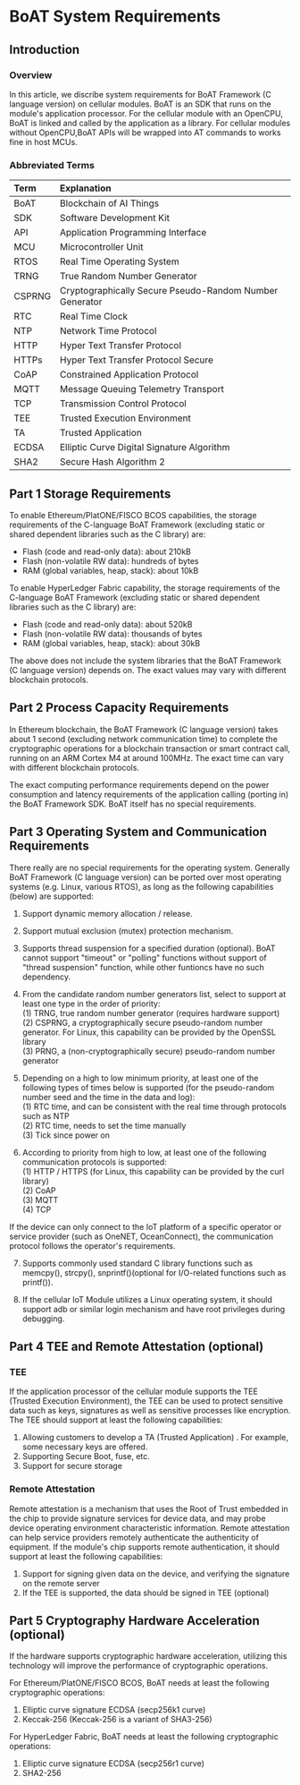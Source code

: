 # BoAT System Requirements


## Introduction

### Overview
In this article, we discribe system requirements for BoAT Framework (C language version) on cellular modules. BoAT is an SDK that runs on the module's application processor. For the cellular module with an OpenCPU, BoAT is linked and called by the application as a library. For cellular modules without OpenCPU,BoAT APIs will be wrapped into AT commands to works fine in host MCUs.

### Abbreviated Terms
|Term   |Explanation                  |
|:----- |:--------------------------- |
|BoAT|Blockchain of AI Things|
|SDK|Software Development Kit|
|API|Application Programming Interface|
|MCU|Microcontroller Unit|
|RTOS|Real Time Operating System|
|TRNG|True Random Number Generator|
|CSPRNG|Cryptographically Secure Pseudo-Random Number Generator|
|RTC|Real Time Clock|
|NTP|Network Time Protocol|
|HTTP|Hyper Text Transfer Protocol|
|HTTPs|Hyper Text Transfer Protocol Secure|
|CoAP|Constrained Application Protocol|
|MQTT|Message Queuing Telemetry Transport|
|TCP|Transmission Control Protocol|
|TEE|Trusted Execution Environment|
|TA|Trusted Application|
|ECDSA|Elliptic Curve Digital Signature Algorithm|
|SHA2|Secure Hash Algorithm 2|


## Part 1 Storage Requirements

To enable Ethereum/PlatONE/FISCO BCOS capabilities, the storage requirements of the C-language BoAT Framework (excluding static or shared dependent libraries such as the C library) are:
- Flash (code and read-only data): about 210kB
- Flash (non-volatile RW data): hundreds of bytes
- RAM (global variables, heap, stack): about 10kB

To enable HyperLedger Fabric capability, the storage requirements of the C-language BoAT Framework (excluding static or shared dependent libraries such as the C library) are:
- Flash (code and read-only data): about 520kB
- Flash (non-volatile RW data): thousands of bytes
- RAM (global variables, heap, stack): about 30kB


The above does not include the system libraries that the BoAT Framework (C language version) depends on. The exact values may vary with different blockchain protocols.

## Part 2 Process Capacity Requirements

In Ethereum blockchain, the BoAT Framework (C language version) takes about 1 second (excluding network communication time) to complete the cryptographic operations for a blockchain transaction or smart contract call, running on an ARM Cortex M4 at around 100MHz. The exact time can vary with different blockchain protocols.

The exact computing performance requirements depend on the power consumption and latency requirements of the application calling (porting in) the BoAT Framework SDK. BoAT itself has no special requirements.

## Part 3 Operating System and Communication Requirements 

There really are no special requirements for the operating system. Generally BoAT Framework (C language version) can be ported over most operating systems (e.g. Linux, various RTOS), as long as the following capabilities (below) are supported: 

1. Support dynamic memory allocation / release. 
2. Support mutual exclusion (mutex) protection mechanism.
3. Supports thread suspension for a specified duration (optional). BoAT cannot support "timeout" or "polling" functions without support of "thread suspension" function, while other funtioncs have no such dependency. 
4. From the candidate random number generators list, select to support at least one type in the order of priority: <br>
   (1) TRNG, true random number generator (requires hardware support) <br>
   (2) CSPRNG, a cryptographically secure pseudo-random number generator. For Linux, this capability can be provided by the OpenSSL library <br>
   (3) PRNG, a (non-cryptographically secure) pseudo-random number generator <br>

5. Depending on a high to low minimum priority, at least one of the following types of times below is supported (for the pseudo-random number seed and the time in the data and log): <br>
   (1) RTC time, and can be consistent with the real time through protocols such as NTP <br>
   (2) RTC time, needs to set the time manually <br>
   (3) Tick since power on <br>

6. According to priority from high to low, at least one of the following communication protocols is supported: <br>
   (1) HTTP / HTTPS (for Linux, this capability can be provided by the curl library) <br>
   (2) CoAP <br>
   (3) MQTT <br>
   (4) TCP <br>

If the device can only connect to the IoT platform of a specific operator or service provider (such as OneNET, OceanConnect), the communication protocol follows the operator's requirements.

7. Supports commonly used standard C library functions such as memcpy(), strcpy(), snprintf()(optional for I/O-related functions such as printf()).

8. If the cellular IoT Module utilizes a Linux operating system, it should support adb or similar login mechanism and have root privileges during debugging.

## Part 4 TEE and Remote Attestation (optional)

### TEE

If the application processor of the cellular module supports the TEE (Trusted Execution Environment), the TEE can be used to protect sensitive data such as keys, signatures as well as sensitive processes like encryption. The TEE should support at least the following capabilities:

1. Allowing customers to develop a TA (Trusted Application) . For example, some necessary keys are offered.
2. Supporting Secure Boot, fuse, etc.
3. Support for secure storage

### Remote Attestation

Remote attestation is a mechanism that uses the Root of Trust embedded in the chip to provide signature services for device data, and may probe device operating environment characteristic information. Remote attestation can help service providers remotely authenticate the authenticity of equipment. If the module's chip supports remote authentication, it should support at least the following capabilities:

1. Support for signing given data on the device, and verifying the signature on the remote server
2. If the TEE is supported, the data should be signed in TEE (optional)


## Part 5 Cryptography Hardware Acceleration (optional)

If the hardware supports cryptographic hardware acceleration, utilizing this technology will improve the performance of cryptographic operations.

For Ethereum/PlatONE/FISCO BCOS, BoAT needs at least the following cryptographic operations:
1. Elliptic curve signature ECDSA (secp256k1 curve)
2. Keccak-256 (Keccak-256 is a variant of SHA3-256)

For HyperLedger Fabric, BoAT needs at least the following cryptographic operations:
1. Elliptic curve signature ECDSA (secp256r1 curve)
2. SHA2-256


